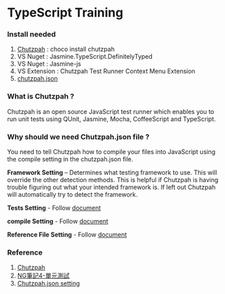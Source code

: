 # TypeScript Training

### Install needed
1. [Chutzpah](https://chocolatey.org/packages/chutzpah) : choco install chutzpah
2. VS Nuget : Jasmine.TypeScript.DefinitelyTyped 
3. VS Nuget : Jasmine-js
4. VS Extension : Chutzpah Test Runner Context Menu Extension
5. [chutzpah.json](https://github.com/YaChun07/TypeScriptTraining/blob/master/TypeScriptTest/TypeScriptTest/Scripts/chutzpah.json)

### What is Chutzpah ?
Chutzpah is an open source JavaScript test runner which enables you to run unit tests using QUnit, Jasmine, Mocha, CoffeeScript and TypeScript.

### Why should we need Chutzpah.json file ?
You need to tell Chutzpah how to compile your files into JavaScript using the compile setting in the chutzpah.json file.

**Framework Setting** – Determines what testing framework to use. This will override the other detection methods. This is helpful if Chutzpah is having trouble figuring out what your intended framework is. If left out Chutzpah will automatically try to detect the framework.

**Tests Setting** - Follow [document](https://github.com/mmanela/chutzpah/wiki/tests-setting)

**compile Setting** - Follow [document](https://github.com/mmanela/chutzpah/wiki/compile-setting)

**Reference File Setting** - Follow [document](https://github.com/mmanela/chutzpah/wiki/references-setting)


### Reference
1. [Chutzpah](https://github.com/mmanela/chutzpah)
2. [NG筆記4-單元測試](http://blog.darkthread.net/post-2014-06-17-angularjs-notes-4-unit-test.aspx)
3. [Chutzpah.json setting](https://github.com/mmanela/chutzpah/wiki/Chutzpah.json-Settings-File)


